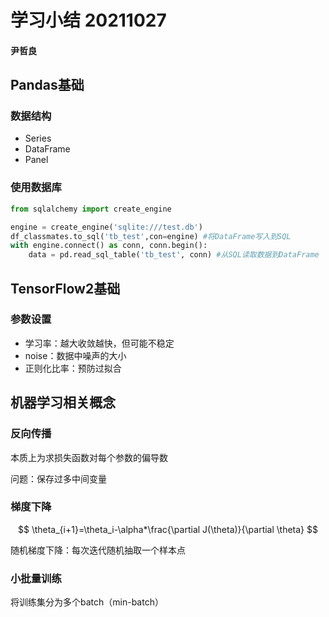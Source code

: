 # 学习小结 20211027

#### 尹哲良

## Pandas基础

### 数据结构

+ Series
+ DataFrame
+ Panel

### 使用数据库

```python
from sqlalchemy import create_engine

engine = create_engine('sqlite:///test.db') 
df_classmates.to_sql('tb_test',con=engine) #将DataFrame写入到SQL
with engine.connect() as conn, conn.begin():
    data = pd.read_sql_table('tb_test', conn) #从SQL读取数据到DataFrame
```

## TensorFlow2基础

### 参数设置

+ 学习率：越大收敛越快，但可能不稳定
+ noise：数据中噪声的大小
+ 正则化比率：预防过拟合

## 机器学习相关概念

### 反向传播

本质上为求损失函数对每个参数的偏导数

问题：保存过多中间变量

### 梯度下降

$$
\theta_{i+1}=\theta_i-\alpha*\frac{\partial J(\theta)}{\partial \theta}
$$

随机梯度下降：每次迭代随机抽取一个样本点

### 小批量训练

将训练集分为多个batch（min-batch）
